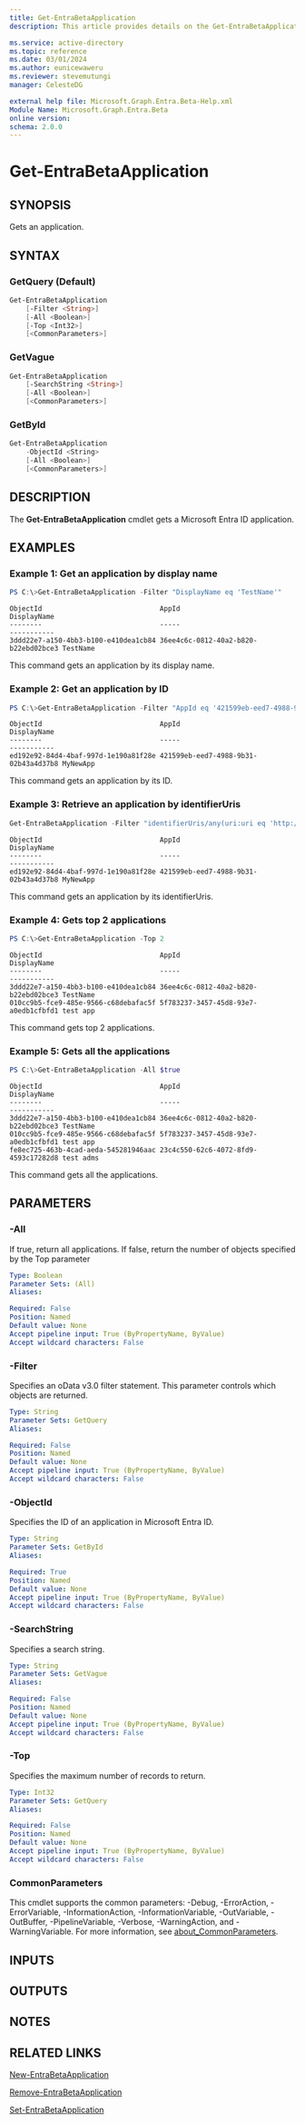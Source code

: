 ```yaml
---
title: Get-EntraBetaApplication
description: This article provides details on the Get-EntraBetaApplication command.

ms.service: active-directory
ms.topic: reference
ms.date: 03/01/2024
ms.author: eunicewaweru
ms.reviewer: stevemutungi
manager: CelesteDG

external help file: Microsoft.Graph.Entra.Beta-Help.xml
Module Name: Microsoft.Graph.Entra.Beta
online version:
schema: 2.0.0
---
```


# Get-EntraBetaApplication

## SYNOPSIS
Gets an application.

## SYNTAX

### GetQuery (Default)
```powershell
Get-EntraBetaApplication 
    [-Filter <String>] 
    [-All <Boolean>] 
    [-Top <Int32>] 
    [<CommonParameters>]
```

### GetVague
```powershell
Get-EntraBetaApplication 
    [-SearchString <String>] 
    [-All <Boolean>] 
    [<CommonParameters>]
```

### GetById
```powershell
Get-EntraBetaApplication 
    -ObjectId <String> 
    [-All <Boolean>] 
    [<CommonParameters>]
```

## DESCRIPTION
The **Get-EntraBetaApplication** cmdlet gets a Microsoft Entra ID application.

## EXAMPLES

### Example 1: Get an application by display name
```powershell
PS C:\>Get-EntraBetaApplication -Filter "DisplayName eq 'TestName'"
```

```output
ObjectId                             AppId                                DisplayName
--------                             -----                                -----------
3ddd22e7-a150-4bb3-b100-e410dea1cb84 36ee4c6c-0812-40a2-b820-b22ebd02bce3 TestName
```

This command gets an application by its display name.

### Example 2: Get an application by ID
```powershell
PS C:\>Get-EntraBetaApplication -Filter "AppId eq '421599eb-eed7-4988-9b31-02b43a4d37b8'"
```

```output
ObjectId                             AppId                                DisplayName     
--------                             -----                                -----------
ed192e92-84d4-4baf-997d-1e190a81f28e 421599eb-eed7-4988-9b31-02b43a4d37b8 MyNewApp
```

This command gets an application by its ID.

### Example 3: Retrieve an application by identifierUris
```powershell
Get-EntraBetaApplication -Filter "identifierUris/any(uri:uri eq 'http://wingtips.wingtiptoysonline.com')"
```

```output
ObjectId                             AppId                                DisplayName     
--------                             -----                                -----------
ed192e92-84d4-4baf-997d-1e190a81f28e 421599eb-eed7-4988-9b31-02b43a4d37b8 MyNewApp
```

This command gets an application by its identifierUris.

### Example 4: Gets top 2 applications
```powershell
PS C:\>Get-EntraBetaApplication -Top 2
```

```output
ObjectId                             AppId                                DisplayName
--------                             -----                                -----------
3ddd22e7-a150-4bb3-b100-e410dea1cb84 36ee4c6c-0812-40a2-b820-b22ebd02bce3 TestName
010cc9b5-fce9-485e-9566-c68debafac5f 5f783237-3457-45d8-93e7-a0edb1cfbfd1 test app
```

This command gets top 2 applications.

### Example 5: Gets all the applications
```powershell
PS C:\>Get-EntraBetaApplication -All $true
```

```output
ObjectId                             AppId                                DisplayName
--------                             -----                                -----------
3ddd22e7-a150-4bb3-b100-e410dea1cb84 36ee4c6c-0812-40a2-b820-b22ebd02bce3 TestName
010cc9b5-fce9-485e-9566-c68debafac5f 5f783237-3457-45d8-93e7-a0edb1cfbfd1 test app
fe8ec725-463b-4cad-aeda-545281946aac 23c4c550-62c6-4072-8fd9-4593c17282d8 test adms
```

This command gets all the applications.

## PARAMETERS

### -All
If true, return all applications.
If false, return the number of objects specified by the Top parameter

```yaml
Type: Boolean
Parameter Sets: (All)
Aliases:

Required: False
Position: Named
Default value: None
Accept pipeline input: True (ByPropertyName, ByValue)
Accept wildcard characters: False
```

### -Filter
Specifies an oData v3.0 filter statement.
This parameter controls which objects are returned.

```yaml
Type: String
Parameter Sets: GetQuery
Aliases:

Required: False
Position: Named
Default value: None
Accept pipeline input: True (ByPropertyName, ByValue)
Accept wildcard characters: False
```

### -ObjectId
Specifies the ID of an application in Microsoft Entra ID.

```yaml
Type: String
Parameter Sets: GetById
Aliases:

Required: True
Position: Named
Default value: None
Accept pipeline input: True (ByPropertyName, ByValue)
Accept wildcard characters: False
```

### -SearchString
Specifies a search string.

```yaml
Type: String
Parameter Sets: GetVague
Aliases:

Required: False
Position: Named
Default value: None
Accept pipeline input: True (ByPropertyName, ByValue)
Accept wildcard characters: False
```

### -Top
Specifies the maximum number of records to return.

```yaml
Type: Int32
Parameter Sets: GetQuery
Aliases:

Required: False
Position: Named
Default value: None
Accept pipeline input: True (ByPropertyName, ByValue)
Accept wildcard characters: False
```

### CommonParameters
This cmdlet supports the common parameters: -Debug, -ErrorAction, -ErrorVariable, -InformationAction, -InformationVariable, -OutVariable, -OutBuffer, -PipelineVariable, -Verbose, -WarningAction, and -WarningVariable. For more information, see [about_CommonParameters](http://go.microsoft.com/fwlink/?LinkID=113216).

## INPUTS

## OUTPUTS

## NOTES

## RELATED LINKS

[New-EntraBetaApplication](New-EntraBetaApplication.md)

[Remove-EntraBetaApplication](Remove-EntraBetaApplication.md)

[Set-EntraBetaApplication](Set-EntraBetaApplication.md)

